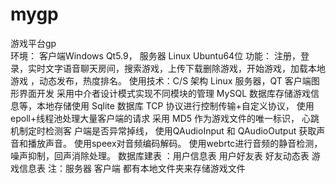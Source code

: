 # mygp
游戏平台gp    
环境： 客户端Windows  Qt5.9， 服务器  Linux    Ubuntu64位 
功能： 注册，登录，实时文字语音聊天房间，搜索游戏，上传下载删除游戏，开始游戏，加载本地游戏 ，动态发布，热度排名。
使用技术：C/S 架构 Linux 服务器，QT 客户端图形界面开发
采用中介者设计模式实现不同模块的管理
MySQL 数据库存储游戏信息等，本地存储使用 Sqlite 数据库
TCP 协议进行控制传输+自定义协议， 
使用 epoll+线程池处理大量客户端的请求
采用 MD5 作为游戏文件的唯一标识，
心跳机制定时检测客 户端是否异常掉线，
使用QAudioInput 和 QAudioOutput 获取声音和播放声音。
使用speex对音频编码解码。
使用webrtc进行音频的静音检测，噪声抑制，回声消除处理。
数据库建表 ：用户信息表 用户好友表  好友动态表  游戏信息表
注：服务器 客户端 都有本地文件夹来存储游戏文件
